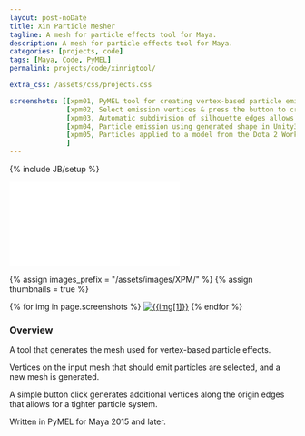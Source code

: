 ```yaml
---
layout: post-noDate
title: Xin Particle Mesher
tagline: A mesh for particle effects tool for Maya.
description: A mesh for particle effects tool for Maya.
categories: [projects, code]
tags: [Maya, Code, PyMEL]
permalink: projects/code/xinrigtool/

extra_css: /assets/css/projects.css

screenshots: [[xpm01, PyMEL tool for creating vertex-based particle emitters.],
			  [xpm02, Select emission vertices & press the button to create the emitter mesh.],
              [xpm03, Automatic subdivision of silhouette edges allows for tighter particle placement.],
              [xpm04, Particle emission using generated shape in Unity3D.],
              [xpm05, Particles applied to a model from the Dota 2 Workshop Requirements.]
              ]
---
```

{% include JB/setup %}


<div class="video-wrapper">
    <iframe src="//player.vimeo.com/video/129827346" frameborder="0" webkitallowfullscreen="" mozallowfullscreen="" allowfullscreen=""></iframe>
</div>


{% assign images_prefix = "/assets/images/XPM/" %}
{% assign thumbnails = true %}

<div class="project-images" id="slideshow">
{% for img in page.screenshots %}
    <a href="{{images_prefix}}{{img[0]}}.png"><img src= "{{images_prefix}}{{img[0]}}{% if thumbnails %}-tn{% endif %}.png" alt="{{img[1]}}" class="img-responsive"></a>
{% endfor %}
</div>

<script>
    $('#slideshow').photobox('a', {history:false, time:0, counter:false});
</script>

<h3>Overview</h3>

A tool that generates the mesh used for vertex-based particle effects. 

Vertices on the input mesh that should emit particles are selected, and a new mesh is generated.

A simple button click generates additional vertices along the origin edges that allows for a tighter particle system. 

Written in PyMEL for Maya 2015 and later.  

&nbsp;

